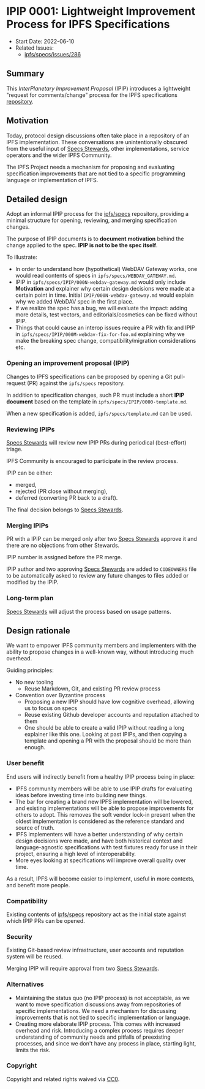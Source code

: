 # IPIP 0001: Lightweight Improvement Process for IPFS Specifications

- Start Date: 2022-06-10
- Related Issues:
  - [ipfs/specs/issues/286](https://github.com/ipfs/specs/issues/286)

## Summary

This _InterPlanetary Improvement Proposal_ (IPIP) introduces a lightweight
"request for comments/change" process for the IPFS specifications
[repository][1].

[1]: https://github.com/ipfs/specs/

## Motivation

Today, protocol design discussions often take place in a repository of an IPFS
implementation. These conversations are unintentionally obscured from the useful input of [Specs Stewards], other
implementations, service operators and the wider IPFS Community.

The IPFS Project needs a mechanism for proposing and evaluating specification
improvements that are not tied to a specific programming language
or implementation of IPFS.

## Detailed design

Adopt an informal IPIP process for the [ipfs/specs][1] repository, providing a
minimal structure for opening, reviewing, and merging specification changes.

The purpose of IPIP documents is to **document motivation** behind the change
applied to the spec. **IPIP is not to be the spec itself**.

To illustrate:
- In order to understand how (hypothetical) WebDAV Gateway works, one would
  read contents of specs in `ipfs/specs/WEBDAV_GATEWAY.md`.
- IPIP in `ipfs/specs/IPIP/000N-webdav-gateway.md` would only include
  **Motivation** and explainer why certain design decisions were made at a
  certain point in time. Initial `IPIP/000N-webdav-gateway.md` would explain
  why we added WebDAV spec in the first place.
- If we realize the spec has a bug, we will evaluate the impact: adding more
  details, test vectors, and editorials/cosmetics can be fixed without IPIP.
- Things that could cause an interop issues require a PR with fix and IPIP in
  `ipfs/specs/IPIP/000M-webdav-fix-for-foo.md` explaining why we make the
  breaking spec change, compatibility/migration considerations etc.

### Opening an improvement proposal (IPIP)

Changes to IPFS specifications can be proposed by opening a Git pull-request
(PR) against the `ipfs/specs` repository.

In addition to specification changes, such PR must include a short **IPIP
document** based on the template in `ipfs/specs/IPIP/0000-template.md`.

When a new specification is added, `ipfs/specs/template.md` can be used.

### Reviewing IPIPs

[Specs Stewards] will review new IPIP PRs during periodical (best-effort) triage.

IPFS Community is encouraged to participate in the review process.

IPIP can be either:
- merged,
- rejected (PR close without merging),
- deferred (converting PR back to a draft).

The final decision belongs to [Specs Stewards].

### Merging IPIPs

PR with a IPIP can be merged only after two [Specs Stewards] approve it and
there are no objections from other Stewards.

IPIP number is assigned before the PR merge.

IPIP author and two approving [Specs Stewards] are added to `CODEOWNERS` file
to be automatically asked to review any future changes to files added or
modified by the IPIP.

### Long-term plan

[Specs Stewards] will adjust the process based on usage patterns.

## Design rationale

We want to empower IPFS community members and implementers with the ability to propose
changes in a well-known way, without introducing much overhead.

Guiding principles:
- No new tooling
  - Reuse Markdown, Git, and existing PR review process
- Convention over Byzantine process
  - Proposing a new IPIP should have low cognitive overhead, allowing us to
    focus on specs
  - Reuse existing Github developer accounts and reputation attached to them
  - One should be able to create a valid IPIP without reading a long explainer
    like this one. Looking at past IPIPs, and then copying a template and
    opening a PR with the proposal should be more than enough.

### User benefit

End users will indirectly benefit from a healthy IPIP process being in place:

- IPFS community members will be able to use IPIP drafts for evaluating ideas
  before investing time into building new things.
- The bar for creating a brand new IPFS implementation will be lowered, and
  existing implementations will be able to propose improvements for others to
  adopt. This removes the soft vendor lock-in present when the oldest
  implementation is considered as the reference standard and source of truth.
- IPFS implementers will have a better understanding of why certain design
  decisions were made, and have both historical context and language-agnostic
  specifications with test fixtures ready for use in their project, ensuring
  a high level of interoperability.
- More eyes looking at specifications will improve overall quality over time.

As a result, IPFS will become easier to implement, useful in more contexts,
and benefit more people.

### Compatibility

Existing contents of [ipfs/specs][1] repository act as the initial state
against which IPIP PRs can be opened.

### Security

Existing Git-based review infrastructure, user accounts and reputation
system will be reused.

Merging IPIP will require approval from two [Specs Stewards].

### Alternatives

- Maintaining the status quo (no IPIP process) is not acceptable, as we want to
  move specification discussions away from repositories of specific
  implementations. We need a mechanism for discussing improvements that is not
  tied to specific implementation or language.
- Creating more elaborate IPIP process. This comes with increased overhead and
  risk. Introducing a complex process requires deeper understanding of
  community needs and pitfalls of preexisting processes, and since we don't
  have any process in place, starting light, limits the risk.

### Copyright

Copyright and related rights waived via [CC0](https://creativecommons.org/publicdomain/zero/1.0/).

[Specs Stewards]: https://github.com/orgs/ipfs/teams/specs-stewards/members
